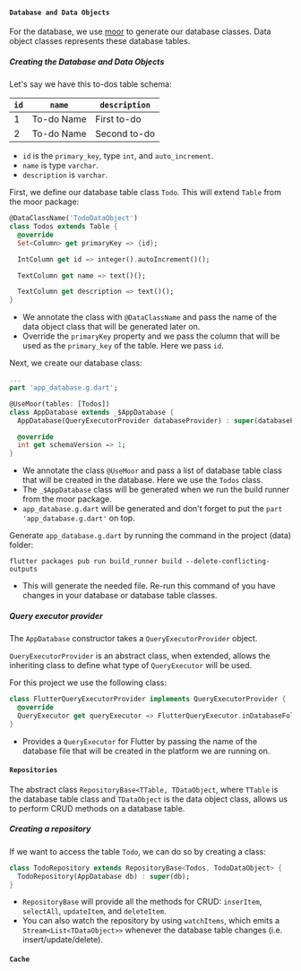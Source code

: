 #### `Database and Data Objects`

For the database, we use [moor](pub.dev/packages/moor) to generate our database classes. Data object classes represents these database tables.

##### Creating the Database and Data Objects

Let's say we have this to-dos table schema:

|`id`|`name`|`description`|
|----|---|---|
|1|To-do Name|First to-do|
|2|To-do Name|Second to-do|

- `id` is the `primary_key`, type `int`, and `auto_increment`.
- `name` is type `varchar`.
- `description` is `varchar`.

First, we define our database table class `Todo`. This will extend `Table` from the moor package:

```dart
@DataClassName('TodoDataObject')
class Todos extends Table {
  @override
  Set<Column> get primaryKey => {id};

  IntColumn get id => integer().autoIncrement()();

  TextColumn get name => text()();

  TextColumn get description => text()();
}
```
- We annotate the class with `@DataClassName` and pass the name of the data object class that will be generated later on.
- Override the `primaryKey` property and we pass the column that will be used as the `primary_key` of the table. Here we pass `id`.

Next, we create our database class:

```dart
...
part 'app_database.g.dart';

@UseMoor(tables: [Todos])
class AppDatabase extends _$AppDatabase {
  AppDatabase(QueryExecutorProvider databaseProvider) : super(databaseProvider.queryExecutor);

  @override
  int get schemaVersion => 1;
}
```
- We annotate the class `@UseMoor` and pass a list of database table class that will be created in the database. Here we use the `Todos` class.
- The `_$AppDatabase` class will be generated when we run the build runner from the moor package.
- `app_database.g.dart` will be generated and don't forget to put the `part 'app_database.g.dart'` on top.

Generate `app_database.g.dart` by running the command in the project (data) folder:

```
flutter packages pub run build_runner build --delete-conflicting-outputs
```
- This will generate the needed file. Re-run this command of you have changes in your database or database table classes.

##### Query executor provider

The `AppDatabase` constructor takes a `QueryExecutorProvider` object.

`QueryExecutorProvider` is an abstract class, when extended, allows the inheriting class to define what type of `QueryExecutor` will be used. 

For this project we use the following class:

```dart
class FlutterQueryExecutorProvider implements QueryExecutorProvider {
  @override
  QueryExecutor get queryExecutor => FlutterQueryExecutor.inDatabaseFolder(path: 'db_app_name.sqlite');
}
```
- Provides a `QueryExecutor` for Flutter by passing the name of the database file that will be created in the platform we are running on.

#### `Repositories`
The abstract class `RepositoryBase<TTable, TDataObject`, where `TTable` is the database table class and `TDataObject` is the data object class, allows us to perform CRUD methods on a database table.

##### Creating a repository

If we want to access the table `Todo`, we can do so by creating a class:

```dart
class TodoRepository extends RepositoryBase<Todos, TodoDataObject> {
  TodoRepository(AppDatabase db) : super(db);
}
```
- `RepositoryBase` will provide all the methods for CRUD: `inserItem`, `selectAll`, `updateItem`, and `deleteItem`.
- You can also watch the repository by using `watchItems`, which emits a `Stream<List<TDataObject>>` whenever the database table changes (i.e. insert/update/delete).

#### `Cache`
